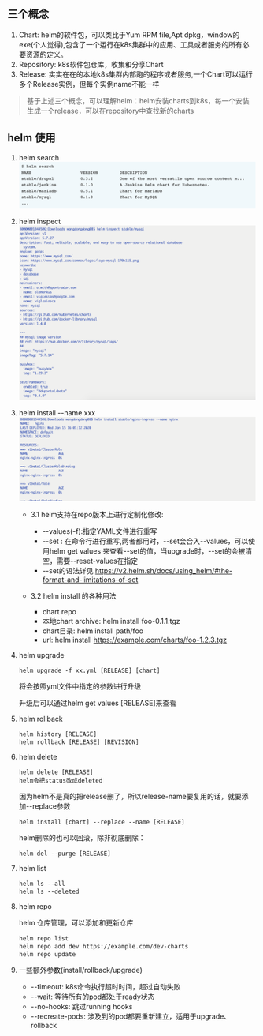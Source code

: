 ## 三个概念

1. Chart: helm的软件包，可以类比于Yum RPM file,Apt dpkg，window的exe(个人觉得),包含了一个运行在k8s集群中的应用、工具或者服务的所有必要资源的定义。
2. Repository: k8s软件包仓库，收集和分享Chart
3. Release: 实实在在的本地k8s集群内部跑的程序或者服务,一个Chart可以运行多个Release实例，但每个实例name不能一样

> 基于上述三个概念，可以理解helm：helm安装charts到k8s，每一个安装生成一个release，可以在repository中查找新的charts

## helm 使用

1. helm search 
   ![](./images/search.png)
2. helm inspect 
   ![](./images/inspect.png)
3. helm install --name xxx
   ![](./images/install-name.png)

   * 3.1 helm支持在repo版本上进行定制化修改:

     * --values(-f):指定YAML文件进行重写
     * --set : 在命令行进行重写,两者都用时，--set会合入--values，可以使用helm get values <release-name>来查看--set的值，当upgrade时，--set的会被清空，需要--reset-values在指定
     * --set的语法详见 https://v2.helm.sh/docs/using_helm/#the-format-and-limitations-of-set

   * 3.2 helm install 的各种用法
      * chart repo
      * 本地chart archive:  helm install foo-0.1.1.tgz
      * chart目录: helm install path/foo
      * url: helm install https://example.com/charts/foo-1.2.3.tgz

4. helm upgrade
    ```
    helm upgrade -f xx.yml [RELEASE] [chart]
    ```
    将会按照yml文件中指定的参数进行升级

    升级后可以通过helm get values [RELEASE]来查看

5. helm rollback
    ```
    helm history [RELEASE]
    helm rollback [RELEASE] [REVISION]
    ```

6. helm delete
    ```
    helm delete [RELEASE]
    helm会把status改成deleted 
    ```
    因为helm不是真的把release删了，所以release-name要复用的话，就要添加--replace参数
    ```
    helm install [chart] --replace --name [RELEASE]
    ```
    helm删除的也可以回滚，除非彻底删除：
    ```
    helm del --purge [RELEASE]
    ```

7. helm list
   ```
   helm ls --all
   helm ls --deleted
   ```

8. helm repo 
   
   helm 仓库管理，可以添加和更新仓库
   ```
   helm repo list
   helm repo add dev https://example.com/dev-charts
   helm repo update
   ```

9. 一些额外参数(install/rollback/upgrade)

    * --timeout: k8s命令执行超时时间，超过自动失败
    * --wait: 等待所有的pod都处于ready状态
    * --no-hooks: 跳过running hooks
    * --recreate-pods: 涉及到的pod都要重新建立，适用于upgrade、rollback
   